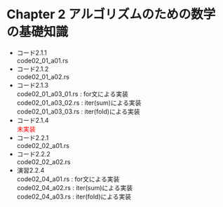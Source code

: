 # Chapter 2 アルゴリズムのための数学の基礎知識

* コード2.1.1  
  code02_01_a01.rs
* コード2.1.2  
  code02_01_a02.rs
* コード2.1.3  
  code02_01_a03_01.rs : for文による実装  
  code02_01_a03_02.rs : iter(sum)による実装  
  code02_01_a03_03.rs : iter(fold)による実装
* コード2.1.4  
  <span style="color: red; ">未実装</span>
* コード2.2.1  
  code02_02_a01.rs
* コード2.2.2  
  code02_02_a02.rs
* 演習2.2.4  
  code02_04_a01.rs : for文による実装  
  code02_04_a02.rs : iter(sum)による実装  
  code02_04_a03.rs : iter(fold)による実装
